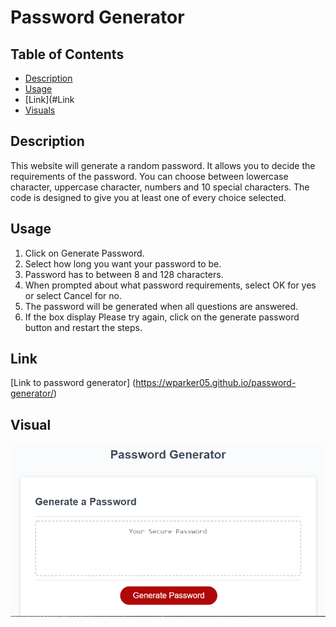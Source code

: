 # Password Generator

## Table of Contents

- [Description](#Description)
- [Usage](#Usage)
- [Link](#Link
- [Visuals](#Visual)



## Description
This website will generate a random password. It allows you to decide the requirements of the password. You can choose between lowercase character, uppercase character, numbers and 10 special characters. The code is designed to give you at least one of every choice selected. 

## Usage
1. Click on Generate Password.
2. Select how long you want your password to be.
3. Password has to between 8 and 128 characters.
4. When prompted about what password requirements, select OK for yes or select Cancel for no.
5. The password will be generated when all questions are answered.
6. If the box display Please try again, click on the generate password button and restart the steps.



## Link
[Link to password generator] (https://wparker05.github.io/password-generator/)

## Visual
![Image of password generator website](./assets/images/password.png)
